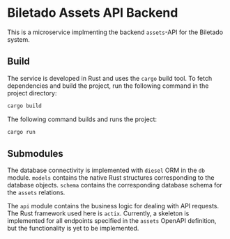 # Biletado Assets API Backend

This is a microservice implmenting the backend `assets`-API for the Biletado system.

## Build

The service is developed in Rust and uses the `cargo` build tool.
To fetch dependencies and build the project, run the following command in the project directory:

```bash
cargo build
```

The following command builds and runs the project:

```bash
cargo run
```

## Submodules

The database connectivity is implemented with `diesel` ORM in the `db` module.
`models` contains the native Rust structures corresponding to the database objects.
`schema` contains the corresponding database schema for the `assets` relations.

The `api` module contains the business logic for dealing with API requests.
The Rust framework used here is `actix`.
Currently, a skeleton is implemented for all endpoints specified in the `assets` OpenAPI definition,
but the functionality is yet to be implemented.
